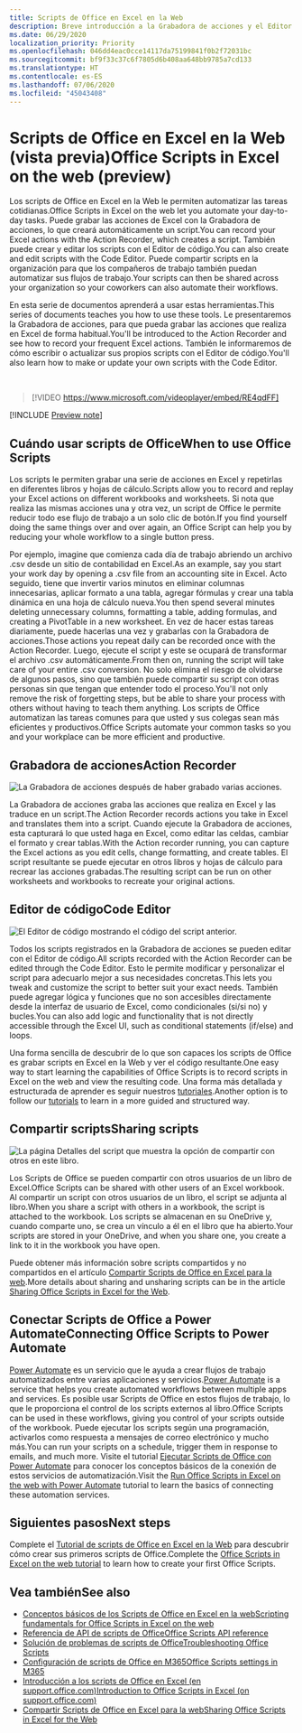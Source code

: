 ```yaml
---
title: Scripts de Office en Excel en la Web
description: Breve introducción a la Grabadora de acciones y el Editor de código para scripts de Office.
ms.date: 06/29/2020
localization_priority: Priority
ms.openlocfilehash: 046dd4eac0cce14117da75199841f0b2f72031bc
ms.sourcegitcommit: bf9f33c37c6f7805d6b408aa648bb9785a7cd133
ms.translationtype: HT
ms.contentlocale: es-ES
ms.lasthandoff: 07/06/2020
ms.locfileid: "45043408"
---
```

# <a name="office-scripts-in-excel-on-the-web-preview"></a><span data-ttu-id="8ae31-103">Scripts de Office en Excel en la Web (vista previa)</span><span class="sxs-lookup"><span data-stu-id="8ae31-103">Office Scripts in Excel on the web (preview)</span></span>

<span data-ttu-id="8ae31-104">Los scripts de Office en Excel en la Web le permiten automatizar las tareas cotidianas.</span><span class="sxs-lookup"><span data-stu-id="8ae31-104">Office Scripts in Excel on the web let you automate your day-to-day tasks.</span></span> <span data-ttu-id="8ae31-105">Puede grabar las acciones de Excel con la Grabadora de acciones, lo que creará automáticamente un script.</span><span class="sxs-lookup"><span data-stu-id="8ae31-105">You can record your Excel actions with the Action Recorder, which creates a script.</span></span> <span data-ttu-id="8ae31-106">También puede crear y editar los scripts con el Editor de código.</span><span class="sxs-lookup"><span data-stu-id="8ae31-106">You can also create and edit scripts with the Code Editor.</span></span> <span data-ttu-id="8ae31-107">Puede compartir scripts en la organización para que los compañeros de trabajo también puedan automatizar sus flujos de trabajo.</span><span class="sxs-lookup"><span data-stu-id="8ae31-107">Your scripts can then be shared across your organization so your coworkers can also automate their workflows.</span></span>

<span data-ttu-id="8ae31-108">En esta serie de documentos aprenderá a usar estas herramientas.</span><span class="sxs-lookup"><span data-stu-id="8ae31-108">This series of documents teaches you how to use these tools.</span></span> <span data-ttu-id="8ae31-109">Le presentaremos la Grabadora de acciones, para que pueda grabar las acciones que realiza en Excel de forma habitual.</span><span class="sxs-lookup"><span data-stu-id="8ae31-109">You'll be introduced to the Action Recorder and see how to record your frequent Excel actions.</span></span> <span data-ttu-id="8ae31-110">También le informaremos de cómo escribir o actualizar sus propios scripts con el Editor de código.</span><span class="sxs-lookup"><span data-stu-id="8ae31-110">You'll also learn how to make or update your own scripts with the Code Editor.</span></span>

<br>

> [!VIDEO https://www.microsoft.com/videoplayer/embed/RE4qdFF]

[!INCLUDE [Preview note](../includes/preview-note.md)]

## <a name="when-to-use-office-scripts"></a><span data-ttu-id="8ae31-111">Cuándo usar scripts de Office</span><span class="sxs-lookup"><span data-stu-id="8ae31-111">When to use Office Scripts</span></span>

<span data-ttu-id="8ae31-112">Los scripts le permiten grabar una serie de acciones en Excel y repetirlas en diferentes libros y hojas de cálculo.</span><span class="sxs-lookup"><span data-stu-id="8ae31-112">Scripts allow you to record and replay your Excel actions on different workbooks and worksheets.</span></span> <span data-ttu-id="8ae31-113">Si nota que realiza las mismas acciones una y otra vez, un script de Office le permite reducir todo ese flujo de trabajo a un solo clic de botón.</span><span class="sxs-lookup"><span data-stu-id="8ae31-113">If you find yourself doing the same things over and over again, an Office Script can help you by reducing your whole workflow to a single button press.</span></span>

<span data-ttu-id="8ae31-114">Por ejemplo, imagine que comienza cada día de trabajo abriendo un archivo .csv desde un sitio de contabilidad en Excel.</span><span class="sxs-lookup"><span data-stu-id="8ae31-114">As an example, say you start your work day by opening a .csv file from an accounting site in Excel.</span></span> <span data-ttu-id="8ae31-115">Acto seguido, tiene que invertir varios minutos en eliminar columnas innecesarias, aplicar formato a una tabla, agregar fórmulas y crear una tabla dinámica en una hoja de cálculo nueva.</span><span class="sxs-lookup"><span data-stu-id="8ae31-115">You then spend several minutes deleting unnecessary columns, formatting a table, adding formulas, and creating a PivotTable in a new worksheet.</span></span> <span data-ttu-id="8ae31-116">En vez de hacer estas tareas diariamente, puede hacerlas una vez y grabarlas con la Grabadora de acciones.</span><span class="sxs-lookup"><span data-stu-id="8ae31-116">Those actions you repeat daily can be recorded once with the Action Recorder.</span></span> <span data-ttu-id="8ae31-117">Luego, ejecute el script y este se ocupará de transformar el archivo .csv automáticamente.</span><span class="sxs-lookup"><span data-stu-id="8ae31-117">From then on, running the script will take care of your entire .csv conversion.</span></span> <span data-ttu-id="8ae31-118">No solo elimina el riesgo de olvidarse de algunos pasos, sino que también puede compartir su script con otras personas sin que tengan que entender todo el proceso.</span><span class="sxs-lookup"><span data-stu-id="8ae31-118">You'll not only remove the risk of forgetting steps, but be able to share your process with others without having to teach them anything.</span></span> <span data-ttu-id="8ae31-119">Los scripts de Office automatizan las tareas comunes para que usted y sus colegas sean más eficientes y productivos.</span><span class="sxs-lookup"><span data-stu-id="8ae31-119">Office Scripts automate your common tasks so you and your workplace can be more efficient and productive.</span></span>

## <a name="action-recorder"></a><span data-ttu-id="8ae31-120">Grabadora de acciones</span><span class="sxs-lookup"><span data-stu-id="8ae31-120">Action Recorder</span></span>

![La Grabadora de acciones después de haber grabado varias acciones.](../images/action-recorder-intro.png)

<span data-ttu-id="8ae31-122">La Grabadora de acciones graba las acciones que realiza en Excel y las traduce en un script.</span><span class="sxs-lookup"><span data-stu-id="8ae31-122">The Action Recorder records actions you take in Excel and translates them into a script.</span></span> <span data-ttu-id="8ae31-123">Cuando ejecute la Grabadora de acciones, esta capturará lo que usted haga en Excel, como editar las celdas, cambiar el formato y crear tablas.</span><span class="sxs-lookup"><span data-stu-id="8ae31-123">With the Action recorder running, you can capture the Excel actions as you edit cells, change formatting, and create tables.</span></span> <span data-ttu-id="8ae31-124">El script resultante se puede ejecutar en otros libros y hojas de cálculo para recrear las acciones grabadas.</span><span class="sxs-lookup"><span data-stu-id="8ae31-124">The resulting script can be run on other worksheets and workbooks to recreate your original actions.</span></span>

## <a name="code-editor"></a><span data-ttu-id="8ae31-125">Editor de código</span><span class="sxs-lookup"><span data-stu-id="8ae31-125">Code Editor</span></span>

![El Editor de código mostrando el código del script anterior.](../images/code-editor-intro.png)

<span data-ttu-id="8ae31-127">Todos los scripts registrados en la Grabadora de acciones se pueden editar con el Editor de código.</span><span class="sxs-lookup"><span data-stu-id="8ae31-127">All scripts recorded with the Action Recorder can be edited through the Code Editor.</span></span> <span data-ttu-id="8ae31-128">Esto le permite modificar y personalizar el script para adecuarlo mejor a sus necesidades concretas.</span><span class="sxs-lookup"><span data-stu-id="8ae31-128">This lets you tweak and customize the script to better suit your exact needs.</span></span> <span data-ttu-id="8ae31-129">También puede agregar lógica y funciones que no son accesibles directamente desde la interfaz de usuario de Excel, como condicionales (si/si no) y bucles.</span><span class="sxs-lookup"><span data-stu-id="8ae31-129">You can also add logic and functionality that is not directly accessible through the Excel UI, such as conditional statements (if/else) and loops.</span></span>

<span data-ttu-id="8ae31-130">Una forma sencilla de descubrir de lo que son capaces los scripts de Office es grabar scripts en Excel en la Web y ver el código resultante.</span><span class="sxs-lookup"><span data-stu-id="8ae31-130">One easy way to start learning the capabilities of Office Scripts is to record scripts in Excel on the web and view the resulting code.</span></span> <span data-ttu-id="8ae31-131">Una forma más detallada y estructurada de aprender es seguir nuestros [tutoriales](../tutorials/excel-tutorial.md).</span><span class="sxs-lookup"><span data-stu-id="8ae31-131">Another option is to follow our [tutorials](../tutorials/excel-tutorial.md) to learn in a more guided and structured way.</span></span>

## <a name="sharing-scripts"></a><span data-ttu-id="8ae31-132">Compartir scripts</span><span class="sxs-lookup"><span data-stu-id="8ae31-132">Sharing scripts</span></span>

![La página Detalles del script que muestra la opción de compartir con otros en este libro.](../images/script-sharing.png)

<span data-ttu-id="8ae31-134">Los Scripts de Office se pueden compartir con otros usuarios de un libro de Excel.</span><span class="sxs-lookup"><span data-stu-id="8ae31-134">Office Scripts can be shared with other users of an Excel workbook.</span></span> <span data-ttu-id="8ae31-135">Al compartir un script con otros usuarios de un libro, el script se adjunta al libro.</span><span class="sxs-lookup"><span data-stu-id="8ae31-135">When you share a script with others in a workbook, the script is attached to the workbook.</span></span> <span data-ttu-id="8ae31-136">Los scripts se almacenan en su OneDrive y, cuando comparte uno, se crea un vínculo a él en el libro que ha abierto.</span><span class="sxs-lookup"><span data-stu-id="8ae31-136">Your scripts are stored in your OneDrive, and when you share one, you create a link to it in the workbook you have open.</span></span>

<span data-ttu-id="8ae31-137">Puede obtener más información sobre scripts compartidos y no compartidos en el artículo [Compartir Scripts de Office en Excel para la web](https://support.microsoft.com/office/sharing-office-scripts-in-excel-for-the-web-226eddbc-3a44-4540-acfe-fccda3d1122b?storagetype=live&ui=en-US&rs=en-US&ad=US).</span><span class="sxs-lookup"><span data-stu-id="8ae31-137">More details about sharing and unsharing scripts can be in the article [Sharing Office Scripts in Excel for the Web](https://support.microsoft.com/office/sharing-office-scripts-in-excel-for-the-web-226eddbc-3a44-4540-acfe-fccda3d1122b?storagetype=live&ui=en-US&rs=en-US&ad=US).</span></span>

## <a name="connecting-office-scripts-to-power-automate"></a><span data-ttu-id="8ae31-138">Conectar Scripts de Office a Power Automate</span><span class="sxs-lookup"><span data-stu-id="8ae31-138">Connecting Office Scripts to Power Automate</span></span>

<span data-ttu-id="8ae31-139">[Power Automate](https://flow.microsoft.com/) es un servicio que le ayuda a crear flujos de trabajo automatizados entre varias aplicaciones y servicios.</span><span class="sxs-lookup"><span data-stu-id="8ae31-139">[Power Automate](https://flow.microsoft.com/) is a service that helps you create automated workflows between multiple apps and services.</span></span> <span data-ttu-id="8ae31-140">Es posible usar Scripts de Office en estos flujos de trabajo, lo que le proporciona el control de los scripts externos al libro.</span><span class="sxs-lookup"><span data-stu-id="8ae31-140">Office Scripts can be used in these workflows, giving you control of your scripts outside of the workbook.</span></span> <span data-ttu-id="8ae31-141">Puede ejecutar los scripts según una programación, activarlos como respuesta a mensajes de correo electrónico y mucho más.</span><span class="sxs-lookup"><span data-stu-id="8ae31-141">You can run your scripts on a schedule, trigger them in response to emails, and much more.</span></span> <span data-ttu-id="8ae31-142">Visite el tutorial [Ejecutar Scripts de Office con Power Automate](../tutorials/excel-power-automate-manual.md) para conocer los conceptos básicos de la conexión de estos servicios de automatización.</span><span class="sxs-lookup"><span data-stu-id="8ae31-142">Visit the [Run Office Scripts in Excel on the web with Power Automate](../tutorials/excel-power-automate-manual.md) tutorial to learn the basics of connecting these automation services.</span></span>

## <a name="next-steps"></a><span data-ttu-id="8ae31-143">Siguientes pasos</span><span class="sxs-lookup"><span data-stu-id="8ae31-143">Next steps</span></span>

<span data-ttu-id="8ae31-144">Complete el [Tutorial de scripts de Office en Excel en la Web](../tutorials/excel-tutorial.md) para descubrir cómo crear sus primeros scripts de Office.</span><span class="sxs-lookup"><span data-stu-id="8ae31-144">Complete the [Office Scripts in Excel on the web tutorial](../tutorials/excel-tutorial.md) to learn how to create your first Office Scripts.</span></span>

## <a name="see-also"></a><span data-ttu-id="8ae31-145">Vea también</span><span class="sxs-lookup"><span data-stu-id="8ae31-145">See also</span></span>

- [<span data-ttu-id="8ae31-146">Conceptos básicos de los Scripts de Office en Excel en la web</span><span class="sxs-lookup"><span data-stu-id="8ae31-146">Scripting fundamentals for Office Scripts in Excel on the web</span></span>](../develop/scripting-fundamentals.md)
- [<span data-ttu-id="8ae31-147">Referencia de API de scripts de Office</span><span class="sxs-lookup"><span data-stu-id="8ae31-147">Office Scripts API reference</span></span>](/javascript/api/office-scripts/overview)
- [<span data-ttu-id="8ae31-148">Solución de problemas de scripts de Office</span><span class="sxs-lookup"><span data-stu-id="8ae31-148">Troubleshooting Office Scripts</span></span>](../testing/troubleshooting.md)
- [<span data-ttu-id="8ae31-149">Configuración de scripts de Office en M365</span><span class="sxs-lookup"><span data-stu-id="8ae31-149">Office Scripts settings in M365</span></span>](https://support.office.com/article/office-scripts-settings-in-m365-19d3c51a-6ca2-40ab-978d-60fa49554dcf)
- [<span data-ttu-id="8ae31-150">Introducción a los scripts de Office en Excel (en support.office.com)</span><span class="sxs-lookup"><span data-stu-id="8ae31-150">Introduction to Office Scripts in Excel (on support.office.com)</span></span>](https://support.office.com/article/introduction-to-office-scripts-in-excel-9fbe283d-adb8-4f13-a75b-a81c6baf163a)
- [<span data-ttu-id="8ae31-151">Compartir Scripts de Office en Excel para la web</span><span class="sxs-lookup"><span data-stu-id="8ae31-151">Sharing Office Scripts in Excel for the Web</span></span>](https://support.microsoft.com/office/sharing-office-scripts-in-excel-for-the-web-226eddbc-3a44-4540-acfe-fccda3d1122b?storagetype=live&ui=en-US&rs=en-US&ad=US)
